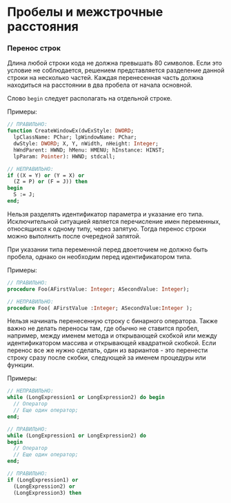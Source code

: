 # Пробелы и межстрочные расстояния

### Перенос строк

Длина любой строки кода не должна превышать 80 символов. Если это условие не соблюдается, решением представляется разделение данной строки на несколько частей. Каждая перенесенная часть должна находиться на расстоянии в два пробела от начала основной.

Слово `begin` следует располагать на отдельной строке.

Примеры:

```Pascal
// ПРАВИЛЬНО:
function CreateWindowEx(dwExStyle: DWORD; 
  lpClassName: PChar; lpWindowName: PChar; 
  dwStyle: DWORD; X, Y, nWidth, nHeight: Integer;
  hWndParent: HWND; hMenu: HMENU; hInstance: HINST; 
  lpParam: Pointer): HWND; stdcall;

// НЕПРАВИЛЬНО:
if ((X = Y) or (Y = X) or
  (Z = P) or (F = J)) then
begin
  S := J;
end;
```

Нельзя разделять идентификатор параметра и указание его типа. Исключительной ситуацией является перечисление имен переменных, относящихся к одному типу, через запятую. Тогда перенос строки можно выполнить после очередной запятой.

При указании типа переменной перед двоеточием не должно быть пробела, однако он необходим перед идентификатором типа.

Примеры:

```Pascal
// ПРАВИЛЬНО:
procedure Foo(AFirstValue: Integer; ASecondValue: Integer);

// НЕПРАВИЛЬНО:
procedure Foo( AFirstValue :Integer; ASecondValue:Integer );
```

Нельзя начинать перенесенную строку с бинарного оператора. Также важно не делать переносы там, где обычно не ставится пробел, например, между именем метода и открывающей скобкой или между идентификатором массива и открывающей квадратной скобкой. Если перенос все же нужно сделать, один из вариантов - это перенести строку сразу после скобки, следующей за именем процедуры или функции.

Примеры:

```Pascal
// НЕПРАВИЛЬНО:
while (LongExpression1 or LongExpression2) do begin
  // Оператор
  // Еще один оператор;
end;

// ПРАВИЛЬНО:
while (LongExpression1 or LongExpression2) do 
begin
  // Оператор
  // Еще один оператор;
end;

// ПРАВИЛЬНО:
if (LongExpression1) or 
  (LongExpression2) or 
  (LongExpression3) then
```



